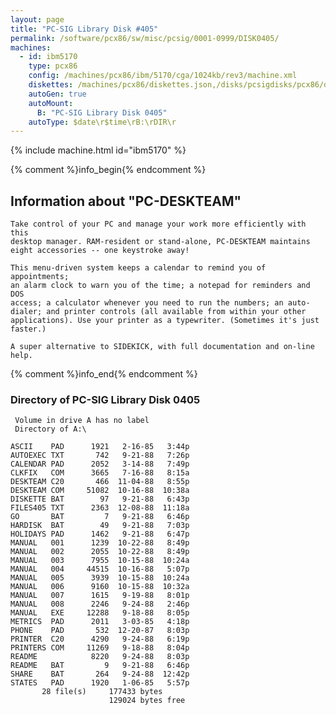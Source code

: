 ```yaml
---
layout: page
title: "PC-SIG Library Disk #405"
permalink: /software/pcx86/sw/misc/pcsig/0001-0999/DISK0405/
machines:
  - id: ibm5170
    type: pcx86
    config: /machines/pcx86/ibm/5170/cga/1024kb/rev3/machine.xml
    diskettes: /machines/pcx86/diskettes.json,/disks/pcsigdisks/pcx86/diskettes.json
    autoGen: true
    autoMount:
      B: "PC-SIG Library Disk 0405"
    autoType: $date\r$time\rB:\rDIR\r
---
```


{% include machine.html id="ibm5170" %}

{% comment %}info_begin{% endcomment %}

## Information about "PC-DESKTEAM"

    Take control of your PC and manage your work more efficiently with this
    desktop manager. RAM-resident or stand-alone, PC-DESKTEAM maintains
    eight accessories -- one keystroke away!
    
    This menu-driven system keeps a calendar to remind you of appointments;
    an alarm clock to warn you of the time; a notepad for reminders and DOS
    access; a calculator whenever you need to run the numbers; an auto-
    dialer; and printer controls (all available from within your other
    applications). Use your printer as a typewriter. (Sometimes it's just
    faster.)
    
    A super alternative to SIDEKICK, with full documentation and on-line
    help.
{% comment %}info_end{% endcomment %}


### Directory of PC-SIG Library Disk 0405

     Volume in drive A has no label
     Directory of A:\

    ASCII    PAD      1921   2-16-85   3:44p
    AUTOEXEC TXT       742   9-21-88   7:26p
    CALENDAR PAD      2052   3-14-88   7:49p
    CLKFIX   COM      3665   7-16-88   8:15a
    DESKTEAM C20       466  11-04-88   8:55p
    DESKTEAM COM     51082  10-16-88  10:38a
    DISKETTE BAT        97   9-21-88   6:43p
    FILES405 TXT      2363  12-08-88  11:18a
    GO       BAT         7   9-21-88   6:46p
    HARDISK  BAT        49   9-21-88   7:03p
    HOLIDAYS PAD      1462   9-21-88   6:47p
    MANUAL   001      1239  10-22-88   8:49p
    MANUAL   002      2055  10-22-88   8:49p
    MANUAL   003      7955  10-15-88  10:24a
    MANUAL   004     44515  10-16-88   5:07p
    MANUAL   005      3939  10-15-88  10:24a
    MANUAL   006      9160  10-15-88  10:32a
    MANUAL   007      1615   9-19-88   8:01p
    MANUAL   008      2246   9-24-88   2:46p
    MANUAL   EXE     12288   9-18-88   8:05p
    METRICS  PAD      2011   3-03-85   4:18p
    PHONE    PAD       532  12-20-87   8:03p
    PRINTER  C20      4290   9-24-88   6:19p
    PRINTERS COM     11269   9-18-88   8:04p
    README            8220   9-24-88   8:03p
    README   BAT         9   9-21-88   6:46p
    SHARE    BAT       264   9-24-88  12:42p
    STATES   PAD      1920   1-06-85   5:57p
           28 file(s)     177433 bytes
                          129024 bytes free
